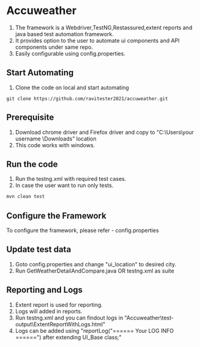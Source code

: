# Accuweather

1. The framework is a Webdriver,TestNG,Restassured,extent reports and java based test automation framework. 
2. It provides option to the user to automate ui components and API components under same repo.
3. Easily configurable using config.properties.


## Start Automating
1. Clone the code on local and start automating

```git
git clone https://github.com/ravitester2021/accuweather.git
```

## Prerequisite
1. Download chrome driver and Firefox driver and copy to "C:\\Users\\your username \\Downloads\" location
2. This code works with windows.


## Run the code

1. Run the testng.xml with required test cases.
2. In case the user want to run only tests.

```cmd
mvn clean test
```


## Configure the Framework
To configure the framework, please refer - config.properties


## Update test data
1. Goto config.properties and change "ui_location" to desired city.
2. Run GetWeatherDetailAndCompare.java OR testng.xml as suite

## Reporting and Logs
1. Extent report is used for reporting.
2. Logs will added in reports. 
3. Run testng.xml and you can findout logs in "Accuweather\test-output\ExtentReportWithLogs.html"
4. Logs can be added using "reportLog("======	Your LOG INFO	======") after extending UI_Base class;"

